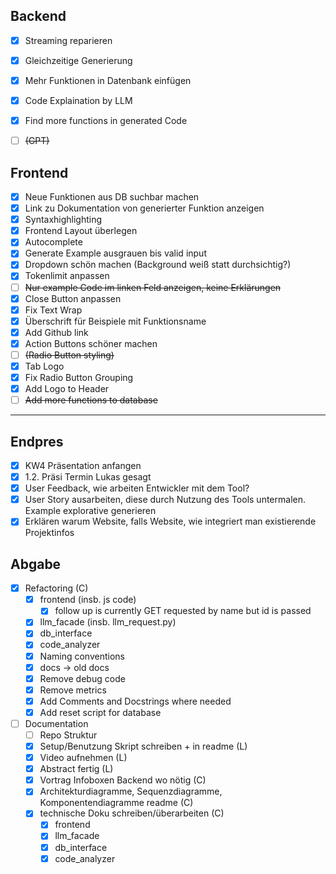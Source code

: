 ## Backend
- [x] Streaming reparieren
- [x] Gleichzeitige Generierung
- [x] Mehr Funktionen in Datenbank einfügen
- [x] Code Explaination by LLM
- [x] Find more functions in generated Code
- [ ] ~~(GPT)~~


## Frontend
- [x] Neue Funktionen aus DB suchbar machen
- [x] Link zu Dokumentation von generierter Funktion anzeigen
- [x] Syntaxhighlighting
- [x] Frontend Layout überlegen
- [x] Autocomplete
- [x] Generate Example ausgrauen bis valid input
- [x] Dropdown schön machen (Background weiß statt durchsichtig?)
- [x] Tokenlimit anpassen
- [ ] ~~Nur example Code im linken Feld anzeigen, keine Erklärungen~~
- [x] Close Button anpassen
- [x] Fix Text Wrap
- [x] Überschrift für Beispiele mit Funktionsname
- [x] Add Github link
- [x] Action Buttons schöner machen
- [ ] ~~(Radio Button styling)~~
- [x] Tab Logo
- [x] Fix Radio Button Grouping
- [x] Add Logo to Header
- [ ] ~~Add more functions to database~~

-------------------------------------------------------------------------------

## Endpres
- [x] KW4 Präsentation anfangen
- [x] 1.2. Präsi Termin Lukas gesagt
- [x] User Feedback, wie arbeiten Entwickler mit dem Tool?
- [x] User Story ausarbeiten, diese durch Nutzung des Tools untermalen. Example explorative generieren
- [x] Erklären warum Website, falls Website, wie integriert man existierende Projektinfos

## Abgabe
- [x] Refactoring (C)
  - [x] frontend (insb. js code)
    - [x] follow up is currently GET requested by name but id is passed
  - [x] llm_facade (insb. llm_request.py)
  - [x] db_interface
  - [x] code_analyzer
  - [x] Naming conventions
  - [x] docs -> old docs
  - [x] Remove debug code
  - [x] Remove metrics
  - [x] Add Comments and Docstrings where needed
  - [x] Add reset script for database
- [ ] Documentation
  - [ ] Repo Struktur
  - [x] Setup/Benutzung Skript schreiben + in readme (L)
  - [x] Video aufnehmen (L)
  - [x] Abstract fertig (L)
  - [x] Vortrag Infoboxen Backend wo nötig (C)
  - [x] Architekturdiagramme, Sequenzdiagramme, Komponentendiagramme readme (C)
  - [x] technische Doku schreiben/überarbeiten (C)
    - [x] frontend
    - [x] llm_facade
    - [x] db_interface
    - [x] code_analyzer
